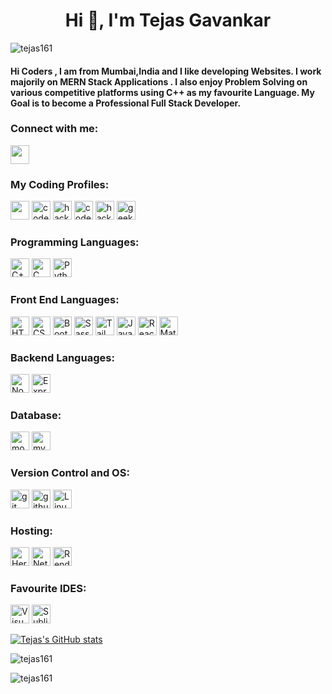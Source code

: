 
<h1 align="center">Hi 👋, I'm Tejas Gavankar</h1>

<p align="left"> <img src="https://komarev.com/ghpvc/?username=tejas161&label=Profile%20views&color=0e75b6&style=flat" alt="tejas161" /> </p>

<h4>Hi Coders , I am from Mumbai,India and I like developing Websites. I work majorily on MERN Stack Applications . I also enjoy Problem Solving on various competitive platforms using C++ as my favourite Language. My  Goal is to become a Professional Full Stack Developer.</h4>


<h3 align="left">Connect with me:</h3>
<p align="left"> 
   <a href="https://linkedin.com/in/tejas-gavankar-305757195" target="_blank"
        ><img
            height="30"
            src="https://img.shields.io/badge/linkedin-%230077B5.svg?style=for-the-badge&logo=linkedin&logoColor=white"
              /></a>
 </p>
 
 
<h3 align="left">My Coding Profiles:</h3>
 <p>
   <a  href="https://www.leetcode.com/tejas1611" target="blank"><img height="30" src="https://img.shields.io/badge/-LeetCode-FFA116?style=for-the-badge&logo=LeetCode&logoColor=white" /></a> 
<a  href="https://www.codechef.com/users/tejas_16" target="_blank"><img height="30" src="https://img.shields.io/badge/-CodeChef-5B4638?style=for-the-badge&logo=CodeChef&logoColor=white" alt="codechef"/></a> 
<a  href="https://www.hackerrank.com/tejasgawankar16" target="_blank"><img height="30" src="https://img.shields.io/badge/-Hackerrank-2EC866?style=for-the-badge&logo=HackerRank&logoColor=white"  alt="hackerrank"/></a> 
<a  href="https://codeforces.com/profile/tejas_16" target="_blank"><img src="https://img.shields.io/badge/Codeforces-e8932b?style=for-the-badge&logo=Codeforces&logoColor=white" alt="codeforces" height="30" /></a> 
<a href="https://www.hackerearth.com/@tejas628" target="blank"><img src="https://img.shields.io/badge/HackerEarth-%232C3454.svg?&style=for-the-badge&logo=HackerEarth&logoColor=Blue" alt="hackerearth"  height="30"/></a> 
<a  href="https://auth.geeksforgeeks.org/user/tejasgawankar16" target="blank"><img src="https://img.shields.io/badge/GeeksforGeeks-298D46?style=for-the-badge&logo=geeksforgeeks&logoColor=white" alt="geeksforgeeks" height="30" /></a> 
</p>


<h3 align="left">Programming Languages:</h3>
<p align="left">
<img src="https://img.shields.io/badge/C%2B%2B-00599C?style=for-the-badge&logo=c%2B%2B&logoColor=white" alt="C++" height="30"/>
 <img src="https://img.shields.io/badge/C-00599C?style=for-the-badge&logo=c&logoColor=white" alt="C" height="30"/>
 <img src="https://img.shields.io/badge/Python-FFD43B?style=for-the-badge&logo=python&logoColor=blue" alt="Python" height="30"/>
  </p>
  
  
  
<h3 align="left">Front End Languages:</h3>
<p align="left">
 <img src="https://img.shields.io/badge/HTML5-E34F26?style=for-the-badge&logo=html5&logoColor=white" alt="HTML" height="30"/>
  <img src="https://img.shields.io/badge/CSS3-1572B6?style=for-the-badge&logo=css3&logoColor=white" alt="CSS" height="30"/>
  <img src="https://img.shields.io/badge/Bootstrap-563D7C?style=for-the-badge&logo=bootstrap&logoColor=white" alt="Bootstrap" height="30"/>
  <img src="https://img.shields.io/badge/Sass-CC6699?style=for-the-badge&logo=sass&logoColor=white" alt="Sass" height="30"/>
  <img src="https://img.shields.io/badge/Tailwind_CSS-38B2AC?style=for-the-badge&logo=tailwind-css&logoColor=white" alt="Tailwind Css" height="30"/>
  <img src="https://img.shields.io/badge/JavaScript-323330?style=for-the-badge&logo=javascript&logoColor=F7DF1E" alt="Javascript" height="30"/>
  <img src="https://img.shields.io/badge/React-20232A?style=for-the-badge&logo=react&logoColor=61DAFB" alt="React JS" height="30"/>
  <img src="https://img.shields.io/badge/Material%20UI-007FFF?style=for-the-badge&logo=mui&logoColor=white" alt="Material UI" height="30"/>
  </p>



<h3 align="left">Backend Languages:</h3>
<p align="left">
 <img src="https://img.shields.io/badge/Node.js-339933?style=for-the-badge&logo=nodedotjs&logoColor=white" alt="NodeJS" height="30"/>
 <img src="https://img.shields.io/badge/Express.js-000000?style=for-the-badge&logo=express&logoColor=white" alt="ExpressJS" height="30"/>
  </p>




<h3 align="left">Database:</h3>
<p align="left">
   <img src="https://img.shields.io/badge/MongoDB-4EA94B?style=for-the-badge&logo=mongodb&logoColor=white" alt="mongodb" height="30"/>
    <img src="https://img.shields.io/badge/MySQL-005C84?style=for-the-badge&logo=mysql&logoColor=white" alt="mySQL server" height="30"/>
 </p>



<h3 align="left">Version Control and OS:</h3>
<p align="left"> 
 <img src="https://img.shields.io/badge/git-%23F05033.svg?style=for-the-badge&logo=git&logoColor=white" alt="git" height="30"/>
  <img src="https://img.shields.io/badge/github-%23121011.svg?style=for-the-badge&logo=github&logoColor=white" alt="github" height="30"/>
  <img src="https://img.shields.io/badge/Linux-FCC624?style=for-the-badge&logo=linux&logoColor=black" alt="Linux" height="30"/>
  </p>
  
  
  
<h3 align="left">Hosting:</h3>
<p align="left"> 
 <img src="https://img.shields.io/badge/Heroku-430098?style=for-the-badge&logo=heroku&logoColor=white" alt="Heroku" height="30"/>
  <img src="https://img.shields.io/badge/Netlify-00C7B7?style=for-the-badge&logo=netlify&logoColor=white" alt="Netlify" height="30"/>
  <img src="https://img.shields.io/badge/Render-46E3B7?style=for-the-badge&logo=render&logoColor=white" alt="Render" height="30"/>
    </p>


<h3 align="left">Favourite IDES:</h3>
<p align="left"> 
 <img src="https://img.shields.io/badge/Visual_Studio_Code-0078D4?style=for-the-badge&logo=visual%20studio%20code&logoColor=white" alt="Visual Studio Code" height="30"/>
  <img src="https://img.shields.io/badge/sublime_text-%23575757.svg?&style=for-the-badge&logo=sublime-text&logoColor=important" alt="Sublime Text" height="30"/>  
  </p>
 
 

[![Tejas's GitHub stats](https://github-readme-stats.vercel.app/api?username=tejas161&count_private=true&show_icons=true)](https://profile-summary-for-github.com/user/tejas161)

<p><img align="center" src="https://github-readme-stats.vercel.app/api/top-langs?username=tejas161&show_icons=true&locale=en&layout=compact" alt="tejas161" /></p>

<p><img align="center" src="https://github-readme-streak-stats.herokuapp.com/?user=tejas161&" alt="tejas161" /></p>


